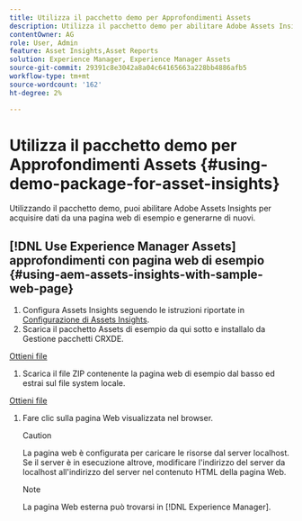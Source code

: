 ```yaml
---
title: Utilizza il pacchetto demo per Approfondimenti Assets
description: Utilizza il pacchetto demo per abilitare Adobe Assets Insights per acquisire dati da una pagina web e generarne di nuovi.
contentOwner: AG
role: User, Admin
feature: Asset Insights,Asset Reports
solution: Experience Manager, Experience Manager Assets
source-git-commit: 29391c8e3042a8a04c64165663a228bb4886afb5
workflow-type: tm+mt
source-wordcount: '162'
ht-degree: 2%

---
```


# Utilizza il pacchetto demo per Approfondimenti Assets {#using-demo-package-for-asset-insights}

Utilizzando il pacchetto demo, puoi abilitare Adobe Assets Insights per acquisire dati da una pagina web di esempio e generarne di nuovi.

## [!DNL Use Experience Manager Assets] approfondimenti con pagina web di esempio  {#using-aem-assets-insights-with-sample-web-page}

1. Configura Assets Insights seguendo le istruzioni riportate in [Configurazione di Assets Insights](configure-asset-insights.md).
1. Scarica il pacchetto Assets di esempio da qui sotto e installalo da Gestione pacchetti CRXDE.

[Ottieni file](assets/insightsdemo.zip)

1. Scarica il file ZIP contenente la pagina web di esempio dal basso ed estrai sul file system locale.

[Ottieni file](assets/demosite.zip)

1. Fare clic sulla pagina Web visualizzata nel browser.

   >[!CAUTION]
   >
   >La pagina web è configurata per caricare le risorse dal server localhost. Se il server è in esecuzione altrove, modificare l&#39;indirizzo del server da localhost all&#39;indirizzo del server nel contenuto HTML della pagina Web.

   >[!NOTE]
   >
   >La pagina Web esterna può trovarsi in [!DNL Experience Manager].
